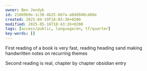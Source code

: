 ```yaml
---
owner: Ben Jendyk
id: 21669b9e-1c38-4b25-b67a-a0dd940c460e
created: 2025-04-19T18:03:38+0200
modified: 2025-05-16T18:43:26+0200
tags: [access/public, language/en, tf/quarter]
key-words: []
---
```


First reading of a book is very fast, reading heading sand making handwritten notes on recurring themes

Second reading is real, chapter by chapter obsidian entry